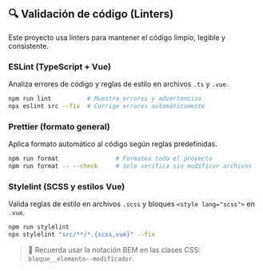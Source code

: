 ## 🔍 Validación de código (Linters)

Este proyecto usa linters para mantener el código limpio, legible y consistente.

### ESLint (TypeScript + Vue)
Analiza errores de código y reglas de estilo en archivos `.ts` y `.vue`.

```bash
npm run lint          # Muestra errores y advertencias
npx eslint src --fix  # Corrige errores automáticamente
```

### Prettier (formato general)
Aplica formato automático al código según reglas predefinidas.

```bash
npm run format                # Formatea todo el proyecto
npm run format -- --check     # Solo verifica sin modificar archivos
```

### Stylelint (SCSS y estilos Vue)
Valida reglas de estilo en archivos `.scss` y bloques `<style lang="scss">` en `.vue`.

```bash
npm run stylelint
npx stylelint "src/**/*.{scss,vue}" --fix
```

> 📝 Recuerda usar la notación BEM en las clases CSS: `bloque__elemento--modificador`.
